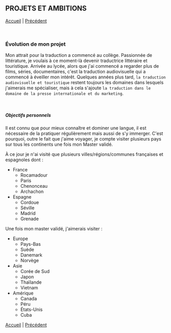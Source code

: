 ## **PROJETS ET AMBITIONS**

[Accueil](./index.md) | [Précédent](./présentation.md)

&nbsp;
### Évolution de mon projet
Mon attrait pour la traduction a commencé au collège. Passionnée de littérature, je voulais à ce moment-là devenir traductrice littéraire et touristique. Arrivée au lycée, alors que j'ai commencé a regarder plus de films, séries, documentaires, c'est la traduction audiovisuelle qui a commencé à éveiller mon intérêt. Quelques années plus tard, `la traduction audiovisuelle et touristique` restent toujours les domaines dans lesquels j'aimerais me spécialiser, mais à cela s'ajoute `la traduction dans le domaine de la presse internationale et du marketing`.

&nbsp;
##### Objectifs personnels
Il est connu que pour mieux connaître et dominer une langue, il est nécessaire de la pratiquer régulièrement mais aussi de s'y immerger. C'est pourquoi, outre le fait que j'aime voyager, je compte visiter plusieurs pays sur tous les continents une fois mon Master validé.

À ce jour je n'ai visité que plusieurs villes/régions/communes françaises et espagnoles dont :   
* France
    - Rocamadour
    - Paris
    - Chenonceau
    - Archachon
* Espagne
    - Cordoue
    - Séville 
    - Madrid
    - Grenade

Une fois mon master validé, j'aimerais visiter :  
* Europe
    * Pays-Bas
    * Suède
    * Danemark
    * Norvège
* Asie
    * Corée de Sud
    * Japon
    * Thaïlande
    * Vietnam
* Amérique
    * Canada
    * Péru
    * États-Unis
    * Cuba

 
[Accueil](./index.md) | [Précédent](./présentation.md)
